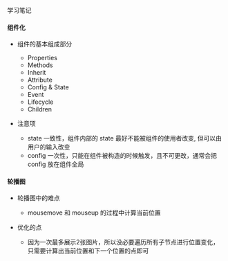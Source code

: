 学习笔记

#### 组件化

* 组件的基本组成部分
  * Properties
  * Methods
  * Inherit
  * Attribute
  * Config & State
  * Event
  * Lifecycle
  * Children

* 注意项
  * state 一致性，组件内部的 state 最好不能被组件的使用者改变, 但可以由用户的输入改变
  * config 一次性，只能在组件被构造的时候触发，且不可更改，通常会把 config 放在组件全局


#### 轮播图

* 轮播图中的难点
  * mousemove 和 mouseup 的过程中计算当前位置

* 优化的点
  * 因为一次最多展示2张图片，所以没必要遍历所有子节点进行位置变化，只需要计算出当前位置和下一个位置的点即可